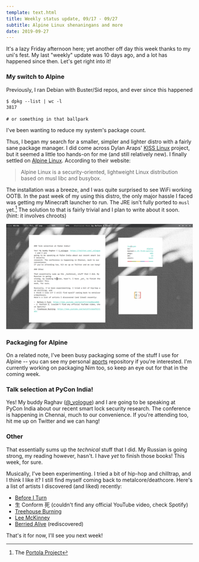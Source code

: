 ```yaml
---
template: text.html
title: Weekly status update, 09/17 - 09/27
subtitle: Alpine Linux shenaningans and more
date: 2019-09-27
---
```


It's a lazy Friday afternoon here; yet another off day this week thanks to my
uni's fest. My last "weekly" update was 10 days ago, and a lot has happened
since then. Let's get right into it!

### My switch to Alpine

Previously, I ran Debian with Buster/Sid repos, and ever since this happened

```shell
$ dpkg --list | wc -l
3817

# or something in that ballpark
```

I've been wanting to reduce my system's package count.

Thus, I began my search for a smaller, simpler and lighter distro with a fairly
sane package manager. I did come across Dylan Araps'
[KISS Linux](https://getkiss.org) project, but it seemed a little too hands-on
for me (and still relatively new). I finally settled on
[Alpine Linux](https://alpinelinux.org). According to their website:

> Alpine Linux is a security-oriented, lightweight Linux distribution based 
> on musl libc and busybox.

The installation was a breeze, and I was quite surprised to see WiFi working
OOTB. In the past week of my using this distro, the only major hassle I faced
was getting my Minecraft launcher to run. The JRE isn't fully ported to `musl`
yet.[^1] The solution to that is fairly trivial and I plan to write about it
soon. (hint: it involves chroots)

![rice](/static/img/rice-2019-09-27.png)

### Packaging for Alpine

On a related note, I've been busy packaging some of the stuff I use for Alpine
-- you can see my personal [aports](https://github.com/icyphox/aports)
repository if you're interested. I'm currently working on packaging Nim too, so
keep an eye out for that in the coming week.

### Talk selection at PyCon India!

Yes! My buddy Raghav ([@_vologue](https://twitter.com/_vologue)) and I are
going to be speaking at PyCon India about our recent smart lock security
research. The conference is happening in Chennai, much to our convenience.
If you're attending too, hit me up on Twitter and we can hang!

### Other

That essentially sums up the _technical_ stuff that I did. My Russian is going
strong, my reading however, hasn't. I have _yet_ to finish those books! This
week, for sure.

Musically, I've been experimenting. I tried a bit of hip-hop and chilltrap, and
I think I like it? I still find myself coming back to metalcore/deathcore.
Here's a list of artists I discovered (and liked) recently:

- [Before I Turn](https://www.youtube.com/watch?v=r3uKGwcwGWA)
- 生 Conform 死 (couldn't find any official YouTube video, check Spotify)
- [Treehouse Burning](https://www.youtube.com/watch?v=66eFK1ttdC4)
- [Lee McKinney](https://www.youtube.com/watch?v=m-w3XM2PwOY)
- [Berried Alive](https://www.youtube.com/watch?v=cUibXK7F3PM) (rediscovered)

That's it for now, I'll see you next week!

[^1]: The [Portola Project](https://aboullaite.me/protola-alpine-java/)
